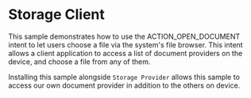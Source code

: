 Storage Client
==================
This sample demonstrates how to use the ACTION_OPEN_DOCUMENT
intent to let users choose a file via the system's file browser. 
This intent allows a client application to access a list of 
document providers on the device, and choose a file from any of them.

Installing this sample alongside `Storage Provider` allows this sample
to access our own document provider in addition to the others on device.